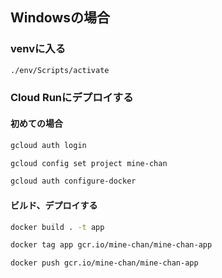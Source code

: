 

## Windowsの場合
### venvに入る
```bash
./env/Scripts/activate
```

### Cloud Runにデプロイする
#### 初めての場合
```bash
gcloud auth login   
```
```bash
gcloud config set project mine-chan
```

```bash
gcloud auth configure-docker
```

#### ビルド、デプロイする
```bash
docker build . -t app 
```
```bash
docker tag app gcr.io/mine-chan/mine-chan-app
```
```bash
docker push gcr.io/mine-chan/mine-chan-app
```